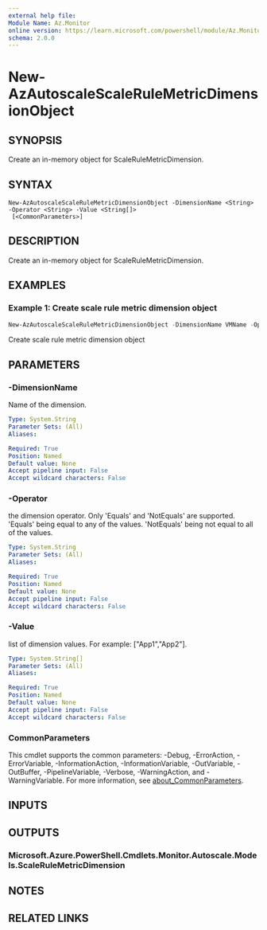 ```yaml
---
external help file:
Module Name: Az.Monitor
online version: https://learn.microsoft.com/powershell/module/Az.Monitor/new-azautoscalescalerulemetricdimensionobject
schema: 2.0.0
---
```


# New-AzAutoscaleScaleRuleMetricDimensionObject

## SYNOPSIS
Create an in-memory object for ScaleRuleMetricDimension.

## SYNTAX

```
New-AzAutoscaleScaleRuleMetricDimensionObject -DimensionName <String> -Operator <String> -Value <String[]>
 [<CommonParameters>]
```

## DESCRIPTION
Create an in-memory object for ScaleRuleMetricDimension.

## EXAMPLES

### Example 1: Create scale rule metric dimension object
```powershell
New-AzAutoscaleScaleRuleMetricDimensionObject -DimensionName VMName -Operator 'Equals' -Value test-vm
```

Create scale rule metric dimension object

## PARAMETERS

### -DimensionName
Name of the dimension.

```yaml
Type: System.String
Parameter Sets: (All)
Aliases:

Required: True
Position: Named
Default value: None
Accept pipeline input: False
Accept wildcard characters: False
```

### -Operator
the dimension operator.
Only 'Equals' and 'NotEquals' are supported.
'Equals' being equal to any of the values.
'NotEquals' being not equal to all of the values.

```yaml
Type: System.String
Parameter Sets: (All)
Aliases:

Required: True
Position: Named
Default value: None
Accept pipeline input: False
Accept wildcard characters: False
```

### -Value
list of dimension values.
For example: ["App1","App2"].

```yaml
Type: System.String[]
Parameter Sets: (All)
Aliases:

Required: True
Position: Named
Default value: None
Accept pipeline input: False
Accept wildcard characters: False
```

### CommonParameters
This cmdlet supports the common parameters: -Debug, -ErrorAction, -ErrorVariable, -InformationAction, -InformationVariable, -OutVariable, -OutBuffer, -PipelineVariable, -Verbose, -WarningAction, and -WarningVariable. For more information, see [about_CommonParameters](http://go.microsoft.com/fwlink/?LinkID=113216).

## INPUTS

## OUTPUTS

### Microsoft.Azure.PowerShell.Cmdlets.Monitor.Autoscale.Models.ScaleRuleMetricDimension

## NOTES

## RELATED LINKS

